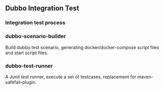 ## Dubbo Integration Test

### Integration test process


### dubbo-scenario-builder
Build dubbo test scenario, generating docker/docker-compose script files and 
start script files. 


### dubbo-test-runner
A Junit test runner, execute a set of testcases, replacement for maven-safefail-plugin.


